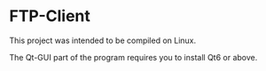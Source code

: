 # FTP-Client

This project was intended to be compiled on Linux.

The Qt-GUI part of the program requires you to install Qt6 or above.